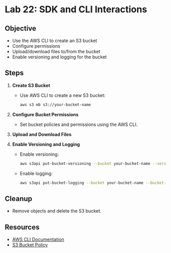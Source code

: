 # Lab 22: SDK and CLI Interactions

## Objective

- Use the AWS CLI to create an S3 bucket
- Configure permissions
- Upload/download files to/from the bucket
- Enable versioning and logging for the bucket

## Steps

1. **Create S3 Bucket**
   - Use AWS CLI to create a new S3 bucket:
     ```sh
     aws s3 mb s3://your-bucket-name
     ```

2. **Configure Bucket Permissions**
   - Set bucket policies and permissions using the AWS CLI.

3. **Upload and Download Files**
   

4. **Enable Versioning and Logging**
   - Enable versioning:
     ```sh
     aws s3api put-bucket-versioning --bucket your-bucket-name --versioning-configuration Status=Enabled
     ```
   - Enable logging:
     ```sh
     aws s3api put-bucket-logging --bucket your-bucket-name --bucket-logging-status file://logging.json
     ```

## Cleanup

- Remove objects and delete the S3 bucket.

## Resources

- [AWS CLI Documentation](https://docs.aws.amazon.com/cli/latest/userguide/cli-configure-quickstart.html)
- [S3 Bucket Policy](https://docs.aws.amazon.com/AmazonS3/latest/userguide/example-bucket-policies.html)
